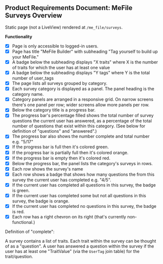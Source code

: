 ## Product Requirements Document: MeFile Surveys Overview

Static page (not a LiveView) rendered at `/me_file/surveys`.

**Functionality**

- [x] Page is only accessible to logged-in users.
- [x] Page has title "MeFile Builder" with subheading "Tag yourself to build up your MeFile."
- [x] A badge below the subheading displays "X traits" where X is the number of traits for which the user has at least one value
- [x] A badge below the subheading displays "Y tags" where Y is the total number of user_tags
- [x] The page lists all surveys grouped by category.
- [x] Each survey category is displayed as a panel. The panel heading is the category name.
- [x] Category panels are arranged in a responsive grid. On narrow screens there's one panel per row; wider screens allow more panels per row.
- [x] Below the category title is a progress bar.
- [x] The progress bar's percentage filled shows the total number of survey questions the current user has answered, as a percentage of the total number of questions that exist within this category. (See below for definition of "questions" and "answered".)
- [x] The progress bar also shows the number complete and total number e.g. "5/17"
- [x] If the progress bar is full then it's colored green.
- [x] If the progress bar is partially full then it's colored orange.
- [x] If the progress bar is empty then it's colored red.
- [x] Below the progress bar, the panel lists the category's surveys in rows.
- [x] Each row shows the survey's name
- [x] Each row shows a badge that shows how many questions the from this survey the current user has completed e.g. "4/5". 
- [x] If the current user has completed all questions in this survey, the badge is green.
- [x] If the current user has completed some but not all questions in this survey, the badge is orange.
- [x] If the current user has completed no questions in this survey, the badge is red.
- [x] Each row has a right chevron on its right (that's currently non-functional.)

Definition of "complete":

A survey contains a list of traits. Each trait within the survey can be thought of as a "question". A user has answered a question within the survey if the user has at least one "TraitValue" (via the `UserTag` join table) for the trait/question.
